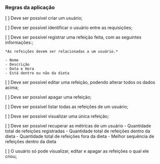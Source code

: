 ### Regras da aplicação

[  ] Deve ser possível criar um usuário;

[  ] Deve ser possível identificar o usuário entre as requisições;

[  ] Deve ser possível registrar uma refeição feita, com as seguintes informações:;

    
    *As refeições devem ser relacionadas a um usuário.*
    
    - Nome
    - Descrição
    - Data e Hora
    - Está dentro ou não da dieta
[  ] Deve ser possível editar uma refeição, podendo alterar todos os dados acima;

[  ] Deve ser possível apagar uma refeição;

[  ] Deve ser possível listar todas as refeições de um usuário;

[  ] Deve ser possível visualizar uma única refeição;

[  ] Deve ser possível recuperar as métricas de um usuário
    - Quantidade total de refeições registradas
    - Quantidade total de refeições dentro da dieta
    - Quantidade total de refeições fora da dieta
    - Melhor sequência de refeições dentro da dieta
    
[  ] O usuário só pode visualizar, editar e apagar as refeições o qual ele criou;

